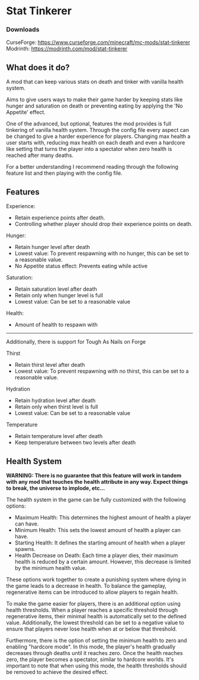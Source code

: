 # Stat Tinkerer

### Downloads
CurseForge: https://www.curseforge.com/minecraft/mc-mods/stat-tinkerer  
Modrinth: https://modrinth.com/mod/stat-tinkerer

## What does it do?

A mod that can keep various stats on death and tinker with vanilla health system.

Aims to give users ways to make their game harder by keeping stats like hunger and saturation on death or preventing eating by applying the 'No Appetite' effect.

One of the advanced, but optional, features the mod provides is full tinkering of vanilla health system. Through the config file every aspect can be changed to give a harder experience for players.
Changing max health a user starts with, reducing max health on each death and even a hardcore like setting that turns the player into a spectator when zero health is reached after many deaths.

For a better understanding I recommend reading through the following feature list and then playing with the config file.

## Features

Experience:
- Retain experience points after death.
- Controlling whether player should drop their experience points on death.

Hunger:
- Retain hunger level after death
- Lowest value: To prevent respawning with no hunger, this can be set to a reasonable value.
- No Appetite status effect: Prevents eating while active

Saturation:
- Retain saturation level after death
- Retain only when hunger level is full
- Lowest value: Can be set to a reasonable value

Health:
- Amount of health to respawn with

---
Additionally, there is support for Tough As Nails on Forge

Thirst
- Retain thirst level after death
- Lowest value: To prevent respawning with no thirst, this can be set to a reasonable value.

Hydration
- Retain hydration level after death
- Retain only when thirst level is full
- Lowest value: Can be set to a reasonable value

Temperature
- Retain temperature level after death
- Keep temperature between two levels after death

## Health System
**WARNING: There is no guarantee that this feature will work in tandem with any mod that touches the health attribute in any way. Expect things to break, the universe to implode, etc...**

The health system in the game can be fully customized with the following options:
- Maximum Health: This determines the highest amount of health a player can have.
- Minimum Health: This sets the lowest amount of health a player can have. 
- Starting Health: It defines the starting amount of health when a player spawns.
- Health Decrease on Death: Each time a player dies, their maximum health is reduced by a certain amount. However, this decrease is limited by the minimum health value.

These options work together to create a punishing system where dying in the game leads to a decrease in health. To balance the gameplay, regenerative items can be introduced to allow players to regain health.

To make the game easier for players, there is an additional option using health thresholds. When a player reaches a specific threshold through regenerative items, their minimal health is automatically set to the defined value. Additionally, the lowest threshold can be set to a negative value to ensure that players never lose health when at or below that threshold.

Furthermore, there is the option of setting the minimum health to zero and enabling "hardcore mode". In this mode, the player's health gradually decreases through deaths until it reaches zero. Once the health reaches zero, the player becomes a spectator, similar to hardcore worlds. It's important to note that when using this mode, the health thresholds should be removed to achieve the desired effect.
